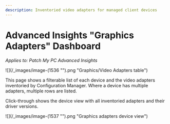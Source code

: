 ```yaml
---
description: Inventoried video adapters for managed client devices
---
```


# Advanced Insights "Graphics Adapters" Dashboard

_Applies to: Patch My PC Advanced Insights_

![](/_images/image-(1536 "").png "Graphics/Video Adapters table")

This page shows a filterable list of each device and the video adapters inventoried by Configuration Manager. Where a device has multiple adapters, multiple rows are listed.&#x20;

Click-through shows the device view with all inventoried adapters and their driver versions.

![](/_images/image-(1537 "").png "Graphics adapters device view")